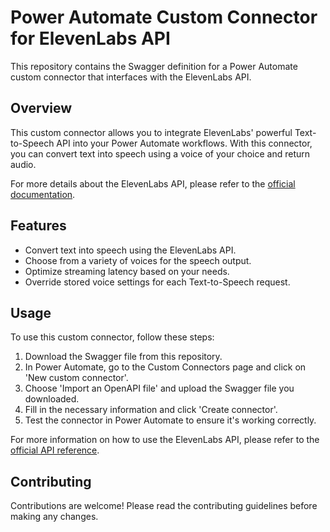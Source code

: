 # Power Automate Custom Connector for ElevenLabs API

This repository contains the Swagger definition for a Power Automate custom connector that interfaces with the ElevenLabs API.

## Overview

This custom connector allows you to integrate ElevenLabs' powerful Text-to-Speech API into your Power Automate workflows. With this connector, you can convert text into speech using a voice of your choice and return audio.

For more details about the ElevenLabs API, please refer to the [official documentation](https://docs.elevenlabs.io/api-reference/text-to-speech).

## Features

- Convert text into speech using the ElevenLabs API.
- Choose from a variety of voices for the speech output.
- Optimize streaming latency based on your needs.
- Override stored voice settings for each Text-to-Speech request.

## Usage

To use this custom connector, follow these steps:

1. Download the Swagger file from this repository.
2. In Power Automate, go to the Custom Connectors page and click on 'New custom connector'.
3. Choose 'Import an OpenAPI file' and upload the Swagger file you downloaded.
4. Fill in the necessary information and click 'Create connector'.
5. Test the connector in Power Automate to ensure it's working correctly.

For more information on how to use the ElevenLabs API, please refer to the [official API reference](https://docs.elevenlabs.io/api-reference/text-to-speech).

## Contributing

Contributions are welcome! Please read the contributing guidelines before making any changes.

